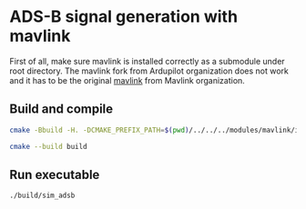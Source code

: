 # ADS-B signal generation with mavlink
First of all, make sure mavlink is installed correctly as a submodule under root directory. The mavlink fork from Ardupilot organization does not work and it has to be the original [mavlink](https://github.com/mavlink/mavlink) from Mavlink organization.

## Build and compile
```bash
cmake -Bbuild -H. -DCMAKE_PREFIX_PATH=$(pwd)/../../../modules/mavlink/install

cmake --build build
```

## Run executable
```bash
./build/sim_adsb
```